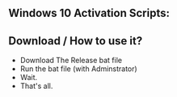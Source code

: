 ## Windows 10 Activation Scripts:

## Download / How to use it?
- Download The Release bat file
- Run the bat file (with Adminstrator)
- Wait.
- That's all.

